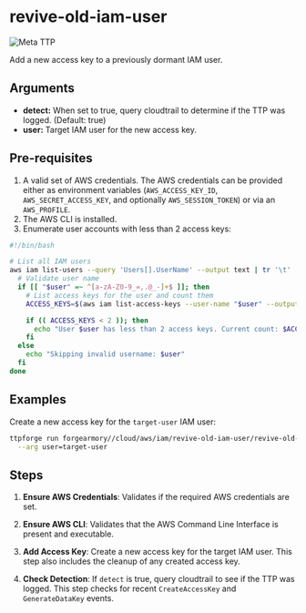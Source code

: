# revive-old-iam-user

![Meta TTP](https://img.shields.io/badge/Meta_TTP-blue)

Add a new access key to a previously dormant IAM user.

## Arguments

- **detect:** When set to true, query cloudtrail to determine if the
  TTP was logged. (Default: true)
- **user:** Target IAM user for the new access key.

## Pre-requisites

1. A valid set of AWS credentials. The AWS credentials can be
   provided either as environment variables (`AWS_ACCESS_KEY_ID`,
   `AWS_SECRET_ACCESS_KEY`, and optionally `AWS_SESSION_TOKEN`) or
   via an `AWS_PROFILE`.
1. The AWS CLI is installed.
1. Enumerate user accounts with less than 2 access keys:

  ```bash
  #!/bin/bash

  # List all IAM users
  aws iam list-users --query 'Users[].UserName' --output text | tr '\t' '\n' | while read -r user; do
    # Validate user name
    if [[ "$user" =~ ^[a-zA-Z0-9_=,.@_-]+$ ]]; then
      # List access keys for the user and count them
      ACCESS_KEYS=$(aws iam list-access-keys --user-name "$user" --output json | jq '.AccessKeyMetadata | length')

      if (( ACCESS_KEYS < 2 )); then
        echo "User $user has less than 2 access keys. Current count: $ACCESS_KEYS"
      fi
    else
      echo "Skipping invalid username: $user"
    fi
  done
  ```

## Examples

Create a new access key for the `target-user` IAM user:

```bash
ttpforge run forgearmory//cloud/aws/iam/revive-old-iam-user/revive-old-iam-user.yaml \
  --arg user=target-user
```

## Steps

1. **Ensure AWS Credentials**: Validates if the required AWS credentials are set.

1. **Ensure AWS CLI**: Validates that the AWS Command Line Interface is present
   and executable.

1. **Add Access Key**: Create a new access key for the target IAM user. This
   step also includes the cleanup of any created access key.

1. **Check Detection**: If `detect` is true, query cloudtrail to
   see if the TTP was logged. This step checks for recent `CreateAccessKey` and `GenerateDataKey` events.
